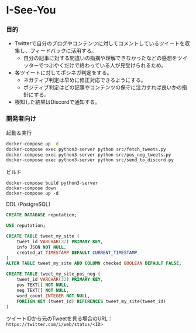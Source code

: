 
# I-See-You

### 目的
- Twitterで自分のブログやコンテンツに対してコメントしているツイートを収集し、フィードバックに活用する。
    - 自分の記事に対する間違いの指摘や理解できなかったなどの感想をツイッターでつぶやくだけで終わっている人が見受けられるため。
- 各ツイートに対してポシネガ判定をする。
    - ネガティブ判定は早めに修正対応できるようにする。
    - ポジティブ判定はどの記事やコンテンツの保守に注力すれば良いかの指針にする。
- 検知した結果はDiscordで通知する。

### 開発者向け

起動＆実行
```bash
docker-compose up -d
docker-compose exec python3-server python src/fetch_tweets.py
docker-compose exec python3-server python src/pos_neg_tweets.py
docker-compose exec python3-server python src/send_to_discord.py
```

ビルド
```
docker-compose build python3-server
docker-compose down
docker-compose up -d
```

DDL (PostgreSQL)
```sql
CREATE DATABASE reputation;

USE reputation;

CREATE TABLE tweet_my_site (
    tweet_id VARCHAR(32) PRIMARY KEY,
    info JSON NOT NULL,
    created_at TIMESTAMP DEFAULT CURRENT_TIMESTAMP
)
ALTER TABLE tweet_my_site ADD COLUMN checked BOOLEAN DEFAULT FALSE;

CREATE TABLE tweet_my_site_pos_neg (
    tweet_id VARCHAR(32) PRIMARY KEY,
    pos TEXT[] NOT NULL,
    neg TEXT[] NOT NULL,
    word_count INTEGER NOT NULL,
    FOREIGN KEY (tweet_id) REFERENCES tweet_my_site(tweet_id)
)
```

ツイートIDから元のTweetを見る場合のURL：`https://twitter.com/i/web/status/<ID>`
